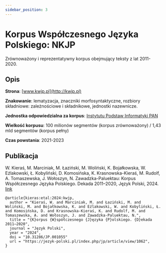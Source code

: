 ```yaml
---
sidebar_position: 3
---
```


# Korpus Współczesnego Języka Polskiego: NKJP

Zrównoważony i reprezentatywny korpus obejmujący teksty z lat 2011-2020. 

## Opis

__Strona__: [www.kwjp.pl](http://kwjp.pl)

__Znakowanie__: lematyzacja, znaczniki morfosyntaktyczne, rozbiory składniowe: zależnościowe i składnikowe, jednostki nazewnicze. 

__Jednostka odpowiedzialna za korpus__: [Instytutu Podstaw Informatyki PAN](http://www.ipipan.waw.pl/)

__Wielkość korpusu__: 100 milionów segmentów (korpus zrównoważony) / 1,43 mld segmentów (korpus pełny)

__Czas powstania__: 2021-2023

## Publikacja 
W. Kieraś, M. Marciniak, M. Łaziński, M. Woliński, K. Bojałkowska, W. Eźlakowski, Ł. Kobyliński, D. Komosińska, K. Krasnowska-Kieraś, M. Rudolf, A. Tomaszewska, J. Wołoszyn, N. Zawadzka-Paluektau: Korpus Współczesnego Języka Polskiego. Dekada 2011–2020, Język Polski, 2024. [link](https://jezyk-polski.pl/index.php/jp/article/view/1062)

```
@article{kieras:etal:2024:kwjp,
  author = "Kieraś, W. and Marciniak, M. and Łaziński, M. and Woliński, M. and Bojałkowska, K. and Eźlakowski, W. and Kobyliński, Ł. and Komosińska, D. and Krasnowska-Kieraś, K. and Rudolf, M. and Tomaszewska, A. and Wołoszyn, J. and Zawadzka-Paluektau, N.",
  title = "{K}orpus {W}spółczesnego {J}ęzyka {P}olskiego. {D}ekada 2011–2020",
  journal = "Język Polski",
  year = "2024",
  doi = "10.31286/JP.001055"
  url = "https://jezyk-polski.pl/index.php/jp/article/view/1062",
}
```
